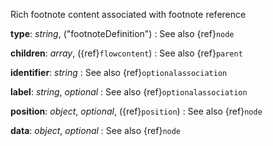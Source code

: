 Rich footnote content associated with footnote reference

__type__: _string_, ("footnoteDefinition")
: See also {ref}`node`

__children__: _array_, ({ref}`flowcontent`)
: See also {ref}`parent`

__identifier__: _string_
: See also {ref}`optionalassociation`

__label__: _string_, _optional_
: See also {ref}`optionalassociation`

__position__: _object_, _optional_, ({ref}`position`)
: See also {ref}`node`

__data__: _object_, _optional_
: See also {ref}`node`

